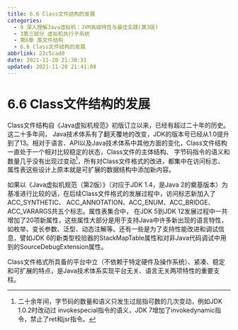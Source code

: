 ```yaml
---
title: 6.6 Class文件结构的发展
categories: 
  - 9 深入理解Java虛拟机：JVM高级特性与最佳实践(第3版)
  - 3第三部分 虚拟机执行子系统
  - 第6章 类文件结构
  - 6.6 Class文件结构的发展
abbrlink: 22c5cad0
date: 2021-11-20 21:38:31
updated: 2021-11-20 21:41:08
---
```

# 6.6 Class文件结构的发展
Class文件结构自《Java虚拟机规范》初版订立以来，已经有超过二十年的历史。这二十多年间， Java技术体系有了翻天覆地的改变，JDK的版本号已经从1.0提升到了13。相对于语言、API以及Java技术体系中其他方面的变化，Class文件结构一直处于一个相对比较稳定的状态，Class文件的主体结构、 字节码指令的语义和数量几乎没有出现过变动[^1]，所有对Class文件格式的改进，都集中在访问标志、 属性表这些设计上原本就是可扩展的数据结构中添加新内容。

如果以《Java虚拟机规范（第2版）》（对应于JDK 1.4，是Java 2的奠基版本）为基准进行比较的话，在后续Class文件格式的发展过程中，访问标志新加入了ACC_SYNTHETIC、 ACC_ANNOTATION、ACC_ENUM、ACC_BRIDGE、ACC_VARARGS共五个标志。属性表集合中， 在JDK 5到JDK 12发展过程中一共增加了20项新属性，这些属性大部分是用于支持Java中许多新出现的语言特性，如枚举、变长参数、泛型、动态注解等。还有一些是为了支持性能改进和调试信息，譬如JDK 6的新类型校验器的StackMapTable属性和对非Java代码调试中用到的SourceDebugExtension属性。

Class文件格式所具备的平台中立（不依赖于特定硬件及操作系统）、紧凑、稳定和可扩展的特点，是Java技术体系实现平台无关、语言无关两项特性的重要支柱。

[^1]: 二十余年间，字节码的数量和语义只发生过屈指可数的几次变动，例如JDK 1.0.2时改动过 invokespecial指令的语义，JDK 7增加了invokedynamic指令，禁止了ret和jsr指令。
